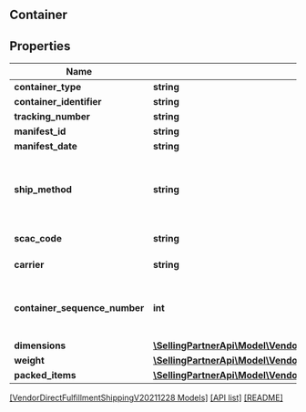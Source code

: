 ## Container

## Properties

Name | Type | Description | Notes
------------ | ------------- | ------------- | -------------
**container_type** | **string** | The type of container. |
**container_identifier** | **string** | The container identifier. |
**tracking_number** | **string** | The tracking number. | [optional]
**manifest_id** | **string** | The manifest identifier. | [optional]
**manifest_date** | **string** | The date of the manifest. | [optional]
**ship_method** | **string** | The shipment method. This property is required when calling the submitShipmentConfirmations operation, and optional otherwise. | [optional]
**scac_code** | **string** | SCAC code required for NA VOC vendors only. | [optional]
**carrier** | **string** | Carrier required for EU VOC vendors only. | [optional]
**container_sequence_number** | **int** | An integer that must be submitted for multi-box shipments only, where one item may come in separate packages. | [optional]
**dimensions** | [**\SellingPartnerApi\Model\VendorDirectFulfillmentShippingV20211228\Dimensions**](Dimensions.md) |  | [optional]
**weight** | [**\SellingPartnerApi\Model\VendorDirectFulfillmentShippingV20211228\Weight**](Weight.md) |  | [optional]
**packed_items** | [**\SellingPartnerApi\Model\VendorDirectFulfillmentShippingV20211228\PackedItem[]**](PackedItem.md) | A list of packed items. |

[[VendorDirectFulfillmentShippingV20211228 Models]](../) [[API list]](../../Api) [[README]](../../../README.md)
